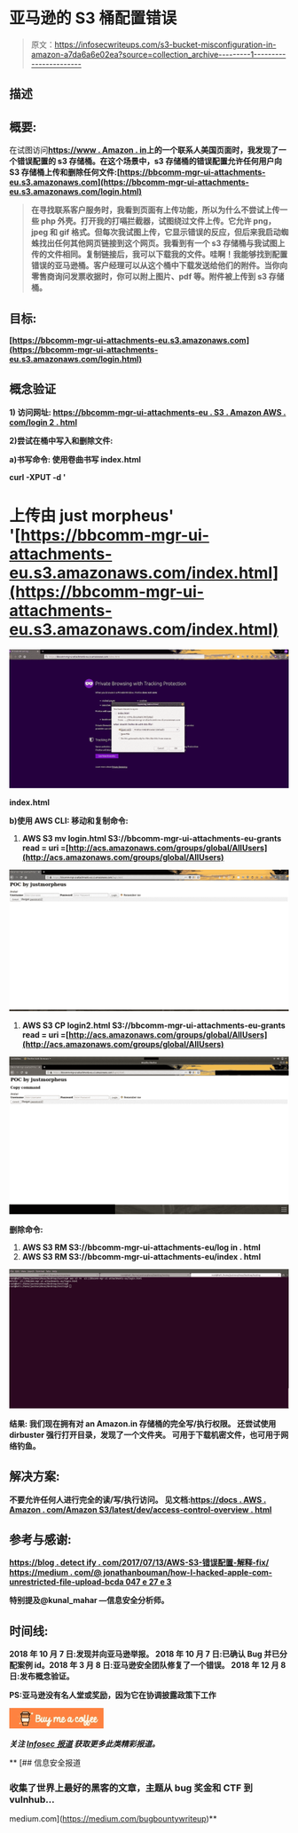# 亚马逊的 S3 桶配置错误

> 原文：<https://infosecwriteups.com/s3-bucket-misconfiguration-in-amazon-a7da6a6e02ea?source=collection_archive---------1----------------------->

## **描述**

## **概要:**

在试图访问[**https://www . Amazon . in**](https://www.amazon.in/)**上的一个联系人美国页面时，我发现了一个错误配置的 s3 存储桶。在这个场景中，s3 存储桶的错误配置允许任何用户向 S3 存储桶上传和删除任何文件:[https://bbcomm-mgr-ui-attachments-eu.s3.amazonaws.com](https://bbcomm-mgr-ui-attachments-eu.s3.amazonaws.com/login.html)**

> **在寻找联系客户服务时，我看到页面有上传功能，所以为什么不尝试上传一些 php 外壳。打开我的打嗝拦截器，试图绕过文件上传。它允许 png，jpeg 和 gif 格式。但每次我试图上传，它显示错误的反应，但后来我启动蜘蛛找出任何其他网页链接到这个网页。我看到有一个 s3 存储桶与我试图上传的文件相同。复制链接后，我可以下载我的文件。哇啊！我能够找到配置错误的亚马逊桶。客户经理可以从这个桶中下载发送给他们的附件。当你向零售商询问发票收据时，你可以附上图片、pdf 等。附件被上传到 s3 存储桶。**

## ****目标:****

**[https://bbcomm-mgr-ui-attachments-eu.s3.amazonaws.com](https://bbcomm-mgr-ui-attachments-eu.s3.amazonaws.com/login.html)**

## ****概念验证****

**1) 访问网址:
[https://bbcomm-mgr-ui-attachments-eu . S3 . Amazon AWS . com/login 2 . html](https://bbcomm-mgr-ui-attachments-eu.s3.amazonaws.com/login2.html)**

**2)尝试在桶中写入和删除文件:**

**a)书写命令:
使用卷曲书写 index.html**

**curl -XPUT -d '**

# **上传由 just morpheus' '[https://bbcomm-mgr-ui-attachments-eu.s3.amazonaws.com/index.html](https://bbcomm-mgr-ui-attachments-eu.s3.amazonaws.com/index.html)**

**![](img/517bae12f4cd480dc9f0c206fa5e0196.png)**

**index.html**

**b)使用 AWS CLI:
移动和复制命令:**

1.  **AWS S3 mv login.html S3://bbcomm-mgr-ui-attachments-eu-grants read = uri =[http://acs.amazonaws.com/groups/global/AllUsers](http://acs.amazonaws.com/groups/global/AllUsers)**

**![](img/6bc26dbd6bce896e2b11a77f1847932a.png)**

1.  **AWS S3 CP login2.html S3://bbcomm-mgr-ui-attachments-eu-grants read = uri =[http://acs.amazonaws.com/groups/global/AllUsers](http://acs.amazonaws.com/groups/global/AllUsers)**

**![](img/43f13372b45c84dabde5e54792f71373.png)**

**删除命令:**

1.  **AWS S3 RM S3://bbcomm-mgr-ui-attachments-eu/log in . html**
2.  **AWS S3 RM S3://bbcomm-mgr-ui-attachments-eu/index . html**

**![](img/decc974ff62f99f278280e74b9410c58.png)**

****结果:**
我们现在拥有对 an Amazon.in 存储桶的完全写/执行权限。
还尝试使用 dirbuster 强行打开目录，发现了一个文件夹。
可用于下载机密文件，也可用于网络钓鱼。**

## ****解决方案:****

**不要允许任何人进行完全的读/写/执行访问。
见文档:[https://docs . AWS . Amazon . com/Amazon S3/latest/dev/access-control-overview . html](https://docs.aws.amazon.com/AmazonS3/latest/dev/access-control-overview.html)**

## ****参考与感谢:****

**[https://blog . detect ify . com/2017/07/13/AWS-S3-错误配置-解释-fix/](https://blog.detectify.com/2017/07/13/aws-s3-misconfiguration-explained-fix/)
[https://medium . com/@ jonathanbouman/how-I-hacked-apple-com-unrestricted-file-upload-bcda 047 e 27 e 3](https://medium.com/@jonathanbouman/how-i-hacked-apple-com-unrestricted-file-upload-bcda047e27e3)**

**特别提及@kunal_mahar —信息安全分析师。**

## ****时间线:****

**2018 年 10 月 7 日:发现并向亚马逊举报。
2018 年 10 月 7 日:已确认 Bug 并已分配案例 id。2018 年 3 月 8 日:亚马逊安全团队修复了一个错误。
2018 年 12 月 8 日:发布概念验证。**

**PS:亚马逊没有名人堂或奖励，因为它在协调披露政策下工作**

**[![](img/4bc5de35955c00939383a18fb66b41d8.png)](https://www.buymeacoffee.com/justmorpheus)**

***关注* [*Infosec 报道*](https://medium.com/bugbountywriteup) *获取更多此类精彩报道。***

**[](https://medium.com/bugbountywriteup) [## 信息安全报道

### 收集了世界上最好的黑客的文章，主题从 bug 奖金和 CTF 到 vulnhub…

medium.com](https://medium.com/bugbountywriteup)**